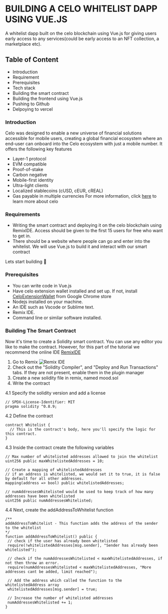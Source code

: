 # BUILDING A CELO WHITELIST DAPP USING VUE.JS
A whitelist dapp built on the celo blockchain using Vue.js for giving users early access to any services(could be early access to an NFT collection, a marketplace etc).


## Table of Content
- Introduction
- Requirement
- Prerequisites
- Tech stack
- Building the smart contract
- Building the frontend using Vue.js
- Pushing to Github
- Delpoying to vercel


### Introduction
Celo was designed to enable a new universe of financial solutions accessible for mobile users, creating a global financial ecosystem where an end-user can onboard into the Celo ecosystem with just a mobile number. It offers the following key features
- Layer-1 protocol
- EVM compatible
- Proof-of-stake
- Carbon negative
- Mobile-first identity
- Ultra-light clients
- Localized stablecoins (cUSD, cEUR, cREAL)
- Gas payable in multiple currencies
For more information, click [here](https://docs.celo.org/general) to learn more about celo


### Requirements
- Writing the smart contract and deploying it on the celo blockchain using RemixIDE. Access should be given to the first 15 users for free who want to get in.
- There should be a website where people can go and enter into the whitelist. We will use Vue.js to build it and interact with our smart contract

Lets start building 🚀

### Prerequisites
- You can write code in Vue.js
- Have celo extension wallet installed and set up. If not, install [CeloExtensionWallet](https://chrome.google.com/webstore/detail/celoextensionwallet/kkilomkmpmkbdnfelcpgckmpcaemjcdh?hl=en) from Google Chrome store
- Nodejs installed on your machine.
- An IDE such as Vscode or Sublime text.
- Remix IDE.
- Command line or similar software installed.

### Building The Smart Contract
Now it's time to create a Solidity smart contract.
You can use any editor you like to make the contract. However, for this part of the tutorial we recommend the online IDE [RemixIDE](https://remix.ethereum.org/)
1.  Go to Remix
![Remix IDE](https://github.com/ozo-vehe/vue-celo-whitelist/remixIDE.png) 
2.  Check out the "Solidity Compiler", and "Deploy and Run Transactions" tabs. If they are not present, enable them in the plugin manager
3.  Create a new solidity file in remix, named mood.sol
4.  Write the contract

4.1 Specify the solidity version and add a license 
```solidity
// SPDX-License-Identifier: MIT
pragma solidity ^0.8.9;
```


4.2 Define the contract
```solidity
contract Whitelist {
  // This is the contract's body, here you'll specify the logic for this contract.
}
```

4.3 Inside the contract create the following variables
```solidity
// Max number of whitelisted addresses allowed to join the whitelist
uint256 public maxWhitelistedAddresses = 10;

// Create a mapping of whitelistedAddresses
// if an address is whitelisted, we would set it to true, it is false by default for all other addresses.
mapping(address => bool) public whitelistedAddresses;

// numAddressesWhitelisted would be used to keep track of how many addresses have been whitelisted
uint256 public numAddressesWhitelisted;
```

4.4 Next, create the addAddressToWhitelist function
```solidity
/**
addAddressToWhitelist - This function adds the address of the sender to the whitelist
*/
function addAddressToWhitelist() public {
 // check if the user has already been whitelisted
 require(!whitelistedAddresses[msg.sender], "Sender has already been whitelisted");
 
 // check if the numAddressesWhitelisted < maxWhitelistedAddresses, if not then throw an error.
 require(numAddressesWhitelisted < maxWhitelistedAddresses, "More addresses cant be added, limit reached");
 
 // Add the address which called the function to the whitelistedAddress array
 whitelistedAddresses[msg.sender] = true;
 
 // Increase the number of whitelisted addresses
 numAddressesWhitelisted += 1;
}
```
